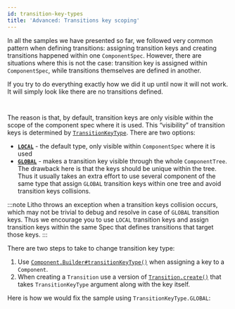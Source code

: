 ```yaml
---
id: transition-key-types
title: 'Advanced: Transitions key scoping'
---
```


In all the samples we have presented so far, we followed very common pattern when defining transitions: assigning transition keys and creating transitions happened within one `ComponentSpec`. However, there are situations where this is not the case: transition key is assigned within `ComponentSpec`, while transitions themselves are defined in another.

If you try to do everything exactly how we did it up until now it will not work. It will simply look like there are no transitions defined.

```java file=../../sample/src/main/java/com/facebook/samples/litho/animations/docs/keyscope/GlobalKeyParentComponentSpec.java start=not_working_start end=not_working_end
```
```java file=../../sample/src/main/java/com/facebook/samples/litho/animations/docs/keyscope/GlobalKeyTransitionComponentSpec.java start=not_working_start end=not_working_end
```

The reason is that, by default, transition keys are only visible within the scope of the component spec where it is used. This “visibility” of transition keys is determined by [`TransitionKeyType`](pathname:///javadoc/com/facebook/litho/Transition.TransitionKeyType.html). There are two options:

* [**`LOCAL`**](pathname:///javadoc/com/facebook/litho/Transition.TransitionKeyType.html#LOCAL) - the default type, only visible within `ComponentSpec` where it is used
* [**`GLOBAL`**](pathname:///javadoc/com/facebook/litho/Transition.TransitionKeyType.html#GLOBAL) - makes a transition key visible through the whole `ComponentTree`. The drawback here is that the keys should be unique within the tree. Thus it usually takes an extra effort to use several component of the same type that assign `GLOBAL` transition keys within one tree and avoid transition keys collisions.

:::note
Litho throws an exception when a transition keys collision occurs, which may not be trivial to debug and resolve in case of `GLOBAL` transition keys. Thus we encourage you to use `LOCAL` transition keys and assign transition keys within the same Spec that defines transitions that target those keys.
:::

There are two steps to take to change transition key type:

1. Use [`Component.Builder#transitionKeyType()`](pathname:///javadoc/com/facebook/litho/Component.Builder.html#transitionKeyType-com.facebook.litho.Transition.TransitionKeyType-) when assigning a key to a `Component`.
2. When creating a `Transition` use a version of [`Transition.create()`](pathname:///javadoc/com/facebook/litho/Transition.html#create-com.facebook.litho.Transition.TransitionKeyType-java.lang.String-) that takes `TransitionKeyType` argument along with the key itself.

Here is how we would fix the sample using `TransitionKeyType.GLOBAL`:

```java file=../../sample/src/main/java/com/facebook/samples/litho/animations/docs/keyscope/GlobalKeyParentComponentSpec.java start=start_working end=end_working
```
```java file=../../sample/src/main/java/com/facebook/samples/litho/animations/docs/keyscope/GlobalKeyTransitionComponentSpec.java start=start_working end=end_working
```
